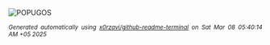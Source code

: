 <div align="justify">
<picture>
    <source media="(prefers-color-scheme: dark)" srcset="https://i.ibb.co/0RZNpLhr/output-gif.gif">
    <source media="(prefers-color-scheme: light)" srcset="https://i.ibb.co/0RZNpLhr/output-gif.gif">
    <img alt="POPUGOS" src="https://i.ibb.co/0RZNpLhr/output-gif.gif">
</picture>

<sub><i>Generated automatically using [x0rzavi/github-readme-terminal](https://github.com/x0rzavi/github-readme-terminal) on Sat Mar 08 05:40:14 AM +05 2025</i></sub>
</div>